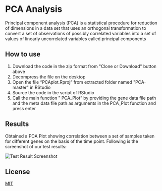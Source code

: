 # PCA Analysis

Principal component analysis (PCA) is a statistical procedure for reduction of dimensions in a data set that uses an orthogonal transformation to convert a set of observations of possibly correlated variables into a set of values of linearly uncorrelated variables called principal components

## How to use

1. Download the code in the zip format from "Clone or Download" button above
2. Decompress the file on the desktop
3. Open the file “PCAplot.Rproj” from extracted folder named "PCA-master" in RStudio
4. Source the code in the script of RStudio
5. Call the main function ” PCA_Plot” by providing the gene data file path and the meta data file path as arguments in the PCA_Plot function and press enter

## Results

Obtained a PCA Plot showing correlation between a set of samples taken for different genes on the basis of the time point. Following is the screenshot of our test results:

![Test Result Screenshot](https://i.imgur.com/1ibXhRj.jpg)

## License

[MIT](https://github.com/Abhishekdohare/PCA/blob/master/LICENSE.md)
